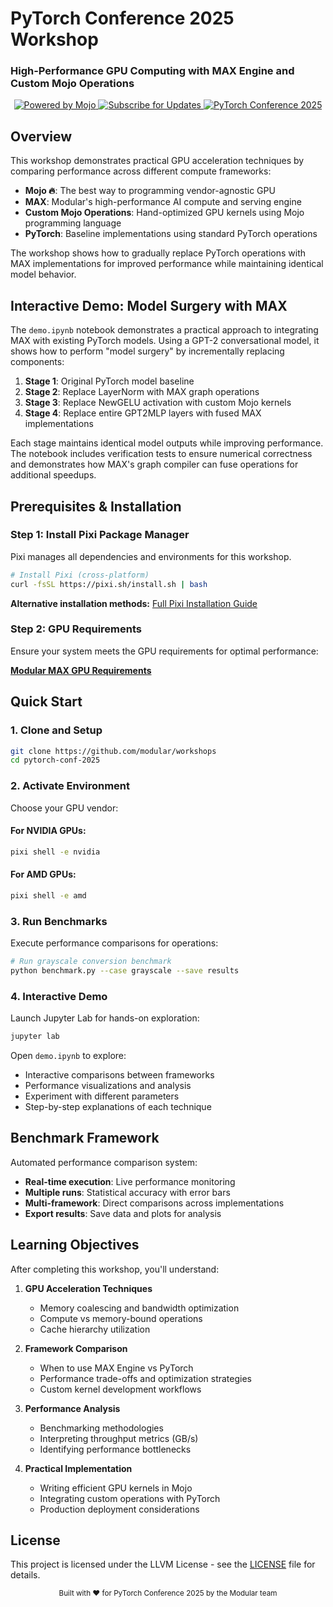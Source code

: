 # PyTorch Conference 2025 Workshop
### High-Performance GPU Computing with MAX Engine and Custom Mojo Operations

<p align="center">
  <a href="https://docs.modular.com/mojo">
    <img src="https://img.shields.io/badge/Powered%20by-Mojo-FF5F1F" alt="Powered by Mojo">
  </a>
  <a href="https://docs.modular.com/max/get-started/#stay-in-touch">
    <img src="https://img.shields.io/badge/Subscribe-Updates-00B5AD?logo=mail.ru" alt="Subscribe for Updates">
  </a>
  <a href="https://pytorch.org/">
    <img src="https://img.shields.io/badge/PyTorch-Conference%202025-EE4C2C?logo=pytorch" alt="PyTorch Conference 2025">
  </a>
</p>

## Overview

This workshop demonstrates practical GPU acceleration techniques by comparing performance across different compute frameworks:

- **Mojo 🔥**: The best way to programming vendor-agnostic GPU
- **MAX**: Modular's high-performance AI compute and serving engine
- **Custom Mojo Operations**: Hand-optimized GPU kernels using Mojo programming language
- **PyTorch**: Baseline implementations using standard PyTorch operations

The workshop shows how to gradually replace PyTorch operations with MAX implementations for improved performance while maintaining identical model behavior.

## Interactive Demo: Model Surgery with MAX

The `demo.ipynb` notebook demonstrates a practical approach to integrating MAX with existing PyTorch models. Using a GPT-2 conversational model, it shows how to perform "model surgery" by incrementally replacing components:

1. **Stage 1**: Original PyTorch model baseline
2. **Stage 2**: Replace LayerNorm with MAX graph operations
3. **Stage 3**: Replace NewGELU activation with custom Mojo kernels
4. **Stage 4**: Replace entire GPT2MLP layers with fused MAX implementations

Each stage maintains identical model outputs while improving performance. The notebook includes verification tests to ensure numerical correctness and demonstrates how MAX's graph compiler can fuse operations for additional speedups.

## Prerequisites & Installation

### Step 1: Install Pixi Package Manager

Pixi manages all dependencies and environments for this workshop.

```bash
# Install Pixi (cross-platform)
curl -fsSL https://pixi.sh/install.sh | bash
```

**Alternative installation methods:** [Full Pixi Installation Guide](https://pixi.sh/latest/#installation)

### Step 2: GPU Requirements

Ensure your system meets the GPU requirements for optimal performance:

**[Modular MAX GPU Requirements](https://docs.modular.com/max/install#gpu-requirements)**

## Quick Start

### 1. Clone and Setup

```bash
git clone https://github.com/modular/workshops
cd pytorch-conf-2025
```

### 2. Activate Environment

Choose your GPU vendor:

#### For NVIDIA GPUs:
```bash
pixi shell -e nvidia
```

#### For AMD GPUs:
```bash
pixi shell -e amd
```

### 3. Run Benchmarks

Execute performance comparisons for operations:

```bash
# Run grayscale conversion benchmark
python benchmark.py --case grayscale --save results
```

### 4. Interactive Demo

Launch Jupyter Lab for hands-on exploration:

```bash
jupyter lab
```

Open `demo.ipynb` to explore:
- Interactive comparisons between frameworks
- Performance visualizations and analysis
- Experiment with different parameters
- Step-by-step explanations of each technique

## Benchmark Framework

Automated performance comparison system:

- **Real-time execution**: Live performance monitoring
- **Multiple runs**: Statistical accuracy with error bars
- **Multi-framework**: Direct comparisons across implementations
- **Export results**: Save data and plots for analysis

## Learning Objectives

After completing this workshop, you'll understand:

1. **GPU Acceleration Techniques**
   - Memory coalescing and bandwidth optimization
   - Compute vs memory-bound operations
   - Cache hierarchy utilization

2. **Framework Comparison**
   - When to use MAX Engine vs PyTorch
   - Performance trade-offs and optimization strategies
   - Custom kernel development workflows

3. **Performance Analysis**
   - Benchmarking methodologies
   - Interpreting throughput metrics (GB/s)
   - Identifying performance bottlenecks

4. **Practical Implementation**
   - Writing efficient GPU kernels in Mojo
   - Integrating custom operations with PyTorch
   - Production deployment considerations

## License

This project is licensed under the LLVM License - see the [LICENSE](../LICENSE) file for details.

<p align="center">
  <sub>Built with ❤️ for PyTorch Conference 2025 by the Modular team</sub>
</p>
